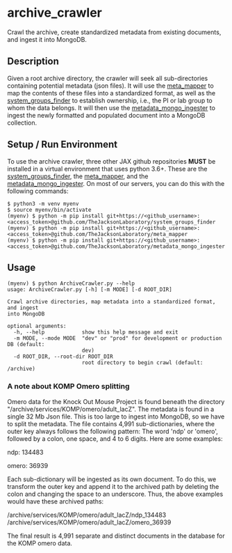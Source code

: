 # archive_crawler
Crawl the archive, create standardized metadata from existing documents, and ingest it into MongoDB.

## Description
Given a root archive directory, the crawler will seek all sub-directories containing potential metadata (json files). It will use the [meta_mapper](https://github.com/TheJacksonLaboratory/meta_mapper) to map the contents of these files into a standardized format, as well as the [system_groups_finder](https://github.com/TheJacksonLaboratory/system_groups_finder) to establish ownership, i.e., the PI or lab group to whom the data belongs. It will then use the [metadata_mongo_ingester](https://github.com/TheJacksonLaboratory/metadata_mongo_ingester) to ingest the newly formatted and populated document into a MongoDB collection.

## Setup / Run Environment

To use the archive crawler, three other JAX github repositories **MUST** be installed in a virtual environment that uses python 3.6+. These are the [system_groups_finder](https://github.com/TheJacksonLaboratory/system_groups_finder), the [meta_mapper](https://github.com/TheJacksonLaboratory/meta_mapper), and the [metadata_mongo_ingester](https://github.com/TheJacksonLaboratory/metadata_mongo_ingester). On most of our servers, you can do this with the following commands:
```
$ python3 -m venv myenv
$ source myenv/bin/activate
(myenv) $ python -m pip install git+https://<github_username>:<access_token>@github.com/TheJacksonLaboratory/system_groups_finder
(myenv) $ python -m pip install git+https://<github_username>:<access_token>@github.com/TheJacksonLaboratory/meta_mapper
(myenv) $ python -m pip install git+https://<github_username>:<access_token>@github.com/TheJacksonLaboratory/metadata_mongo_ingester
```


## Usage
```
(myenv) $ python ArchiveCrawler.py --help
usage: ArchiveCrawler.py [-h] [-m MODE] [-d ROOT_DIR]

Crawl archive directories, map metadata into a standardized format, and ingest
into MongoDB

optional arguments:
  -h, --help            show this help message and exit
  -m MODE, --mode MODE  "dev" or "prod" for development or production DB (default:
                        dev)
  -d ROOT_DIR, --root-dir ROOT_DIR
                        root directory to begin crawl (default: /archive)
```

### A note about KOMP Omero splitting  

   Omero data for the Knock Out Mouse Project is found beneath the directory
"/archive/services/KOMP/omero/adult_lacZ". The metadata is found in a single 32 Mb Json file. This is too large to ingest into MongoDB, so we have to split the metadata. The file contains 4,991 sub-dictionaries, where the outer key always follows the following pattern: The word 'ndp' or 'omero', followed by a colon, one space, and 4 to 6 digits. Here are some examples:  

ndp: 134483

omero: 36939  

   Each sub-dictionary will be ingested as its own document. To do this, we transform the outer key and append it to the archived path by deleting the colon and changing the space to an underscore. Thus, the above examples would have these archived paths:  

/archive/services/KOMP/omero/adult_lacZ/ndp_134483
/archive/services/KOMP/omero/adult_lacZ/omero_36939

   The final result is 4,991 separate and distinct documents in the database for the KOMP omero data.
